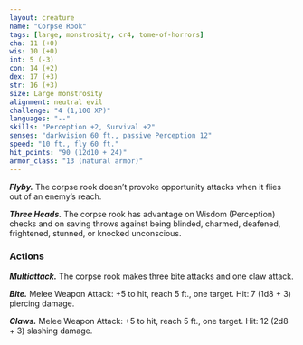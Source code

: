 ```yaml
---
layout: creature
name: "Corpse Rook"
tags: [large, monstrosity, cr4, tome-of-horrors]
cha: 11 (+0)
wis: 10 (+0)
int: 5 (-3)
con: 14 (+2)
dex: 17 (+3)
str: 16 (+3)
size: Large monstrosity
alignment: neutral evil
challenge: "4 (1,100 XP)"
languages: "--"
skills: "Perception +2, Survival +2"
senses: "darkvision 60 ft., passive Perception 12"
speed: "10 ft., fly 60 ft."
hit_points: "90 (12d10 + 24)"
armor_class: "13 (natural armor)"
---
```


***Flyby.*** The corpse rook doesn’t provoke opportunity attacks when it
flies out of an enemy’s reach.

***Three Heads.*** The corpse rook has advantage on Wisdom (Perception)
checks and on saving throws against being blinded, charmed, deafened,
frightened, stunned, or knocked unconscious.

### Actions

***Multiattack.*** The corpse rook makes three bite attacks and one claw attack.

***Bite.*** Melee Weapon Attack: +5 to hit, reach 5 ft., one target. Hit: 7 (1d8 + 3) piercing damage.

***Claws.*** Melee Weapon Attack: +5 to hit, reach 5 ft., one target. Hit: 12 (2d8 + 3) slashing damage.
